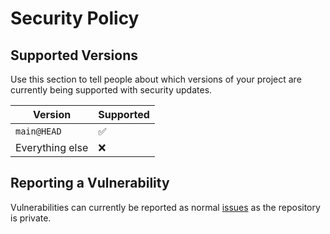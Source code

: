 # Security Policy

## Supported Versions

Use this section to tell people about which versions of your project are
currently being supported with security updates.

| Version         | Supported          |
|-----------------|--------------------|
| `main@HEAD`     | :white_check_mark: |
| Everything else | :x:                |

## Reporting a Vulnerability

Vulnerabilities can currently be reported as normal
[issues](https://github.com/smlxlio/storage-layout-analyzer/issues) as the repository is private.
